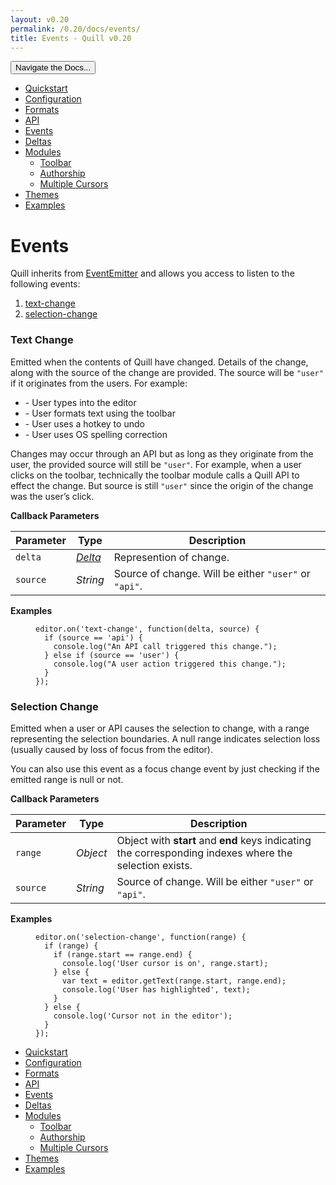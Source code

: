 ```yaml
---
layout: v0.20
permalink: /0.20/docs/events/
title: Events - Quill v0.20
---
```

<div class="container">
  <div id="sidebar-dropdown">
    <div class="btn-group">
      <button class="btn btn-default dropdown-toggle" data-toggle="dropdown"
      type="button">Navigate the Docs... <span class="caret"></span></button>
      <ul class="dropdown-menu" role="menu">
        <li>
          <a href="/0.20/docs/quickstart/">Quickstart</a>
        </li>
        <li>
          <a href="/0.20/docs/configuration/">Configuration</a>
        </li>
        <li>
          <a href="/0.20/docs/formats/">Formats</a>
        </li>
        <li>
          <a href="/0.20/docs/api/">API</a>
        </li>
        <li class="active">
          <a href="/0.20/docs/events/">Events</a>
        </li>
        <li>
          <a href="/0.20/docs/deltas/">Deltas</a>
        </li>
        <li>
          <a href="/0.20/docs/modules/">Modules</a>
          <ul>
            <li>
              <a href="/0.20/docs/modules/toolbar/">Toolbar</a>
            </li>
            <li>
              <a href="/0.20/docs/modules/authorship/">Authorship</a>
            </li>
            <li>
              <a href="/0.20/docs/modules/multi-cursors/">Multiple Cursors</a>
            </li>
          </ul>
        </li>
        <li>
          <a href="/0.20/docs/themes/">Themes</a>
        </li>
        <li>
          <a href="/0.20/examples/">Examples</a>
        </li>
      </ul>
    </div>
  </div>
  <div class="row">
    <div class="col-sm-9" id="docs-container">
      <h1 id="events">Events</h1>
      <p>Quill inherits from <a href=
      "https://github.com/asyncly/EventEmitter2">EventEmitter</a> and allows
      you access to listen to the following events:</p>
      <ol>
        <li>
          <a href="#text-change">text-change</a>
        </li>
        <li>
          <a href="#selection-change">selection-change</a>
        </li>
      </ol>
      <h3 id="text-change">Text Change</h3>
      <p>Emitted when the contents of Quill have changed. Details of the
      change, along with the source of the change are provided. The source will
      be <code class="highlighter-rouge">"user"</code> if it originates from
      the users. For example:</p>
      <ul>
        <li>- User types into the editor</li>
        <li>- User formats text using the toolbar</li>
        <li>- User uses a hotkey to undo</li>
        <li>- User uses OS spelling correction</li>
      </ul>
      <p>Changes may occur through an API but as long as they originate from
      the user, the provided source will still be <code class=
      "highlighter-rouge">"user"</code>. For example, when a user clicks on the
      toolbar, technically the toolbar module calls a Quill API to effect the
      change. But source is still <code class="highlighter-rouge">"user"</code>
      since the origin of the change was the user’s click.</p>
      <p><strong>Callback Parameters</strong></p>
      <table>
        <thead>
          <tr>
            <th>Parameter</th>
            <th>Type</th>
            <th>Description</th>
          </tr>
        </thead>
        <tbody>
          <tr>
            <td><code class="highlighter-rouge">delta</code></td>
            <td>
              <a href="/0.20/docs/deltas/"><em>Delta</em></a>
            </td>
            <td>Represention of change.</td>
          </tr>
          <tr>
            <td><code class="highlighter-rouge">source</code></td>
            <td><em>String</em></td>
            <td>Source of change. Will be either <code class=
            "highlighter-rouge">"user"</code> or <code class=
            "highlighter-rouge">"api"</code>.</td>
          </tr>
        </tbody>
      </table>
      <p><strong>Examples</strong></p>
      <figure class="highlight">
        <pre>
<code class="language-javascript" data-lang="javascript"><span class=
"nx">editor</span><span class="p">.</span><span class=
"nx">on</span><span class="p">(</span><span class=
"s1">'text-change'</span><span class="p">,</span> <span class=
"kd">function</span><span class="p">(</span><span class=
"nx">delta</span><span class="p">,</span> <span class=
"nx">source</span><span class="p">)</span> <span class="p">{</span>
  <span class="k">if</span> <span class="p">(</span><span class=
"nx">source</span> <span class="o">==</span> <span class=
"s1">'api'</span><span class="p">)</span> <span class="p">{</span>
    <span class="nx">console</span><span class="p">.</span><span class=
"nx">log</span><span class="p">(</span><span class=
"s2">"An API call triggered this change."</span><span class="p">);</span>
  <span class="p">}</span> <span class="k">else</span> <span class=
"k">if</span> <span class="p">(</span><span class=
"nx">source</span> <span class="o">==</span> <span class=
"s1">'user'</span><span class="p">)</span> <span class="p">{</span>
    <span class="nx">console</span><span class="p">.</span><span class=
"nx">log</span><span class="p">(</span><span class=
"s2">"A user action triggered this change."</span><span class="p">);</span>
  <span class="p">}</span>
<span class="p">});</span></code>
</pre>
      </figure>
      <h3 id="selection-change">Selection Change</h3>
      <p>Emitted when a user or API causes the selection to change, with a
      range representing the selection boundaries. A null range indicates
      selection loss (usually caused by loss of focus from the editor).</p>
      <p>You can also use this event as a focus change event by just checking
      if the emitted range is null or not.</p>
      <p><strong>Callback Parameters</strong></p>
      <table>
        <thead>
          <tr>
            <th>Parameter</th>
            <th>Type</th>
            <th>Description</th>
          </tr>
        </thead>
        <tbody>
          <tr>
            <td><code class="highlighter-rouge">range</code></td>
            <td><em>Object</em></td>
            <td>Object with <strong>start</strong> and <strong>end</strong>
            keys indicating the corresponding indexes where the selection
            exists.</td>
          </tr>
          <tr>
            <td><code class="highlighter-rouge">source</code></td>
            <td><em>String</em></td>
            <td>Source of change. Will be either <code class=
            "highlighter-rouge">"user"</code> or <code class=
            "highlighter-rouge">"api"</code>.</td>
          </tr>
        </tbody>
      </table>
      <p><strong>Examples</strong></p>
      <figure class="highlight">
        <pre>
<code class="language-javascript" data-lang="javascript"><span class=
"nx">editor</span><span class="p">.</span><span class=
"nx">on</span><span class="p">(</span><span class=
"s1">'selection-change'</span><span class="p">,</span> <span class=
"kd">function</span><span class="p">(</span><span class=
"nx">range</span><span class="p">)</span> <span class="p">{</span>
  <span class="k">if</span> <span class="p">(</span><span class=
"nx">range</span><span class="p">)</span> <span class="p">{</span>
    <span class="k">if</span> <span class="p">(</span><span class=
"nx">range</span><span class="p">.</span><span class=
"nx">start</span> <span class="o">==</span> <span class=
"nx">range</span><span class="p">.</span><span class=
"nx">end</span><span class="p">)</span> <span class="p">{</span>
      <span class="nx">console</span><span class="p">.</span><span class=
"nx">log</span><span class="p">(</span><span class=
"s1">'User cursor is on'</span><span class="p">,</span> <span class=
"nx">range</span><span class="p">.</span><span class=
"nx">start</span><span class="p">);</span>
    <span class="p">}</span> <span class="k">else</span> <span class=
"p">{</span>
      <span class="kd">var</span> <span class="nx">text</span> <span class=
"o">=</span> <span class="nx">editor</span><span class="p">.</span><span class=
"nx">getText</span><span class="p">(</span><span class=
"nx">range</span><span class="p">.</span><span class=
"nx">start</span><span class="p">,</span> <span class=
"nx">range</span><span class="p">.</span><span class=
"nx">end</span><span class="p">);</span>
      <span class="nx">console</span><span class="p">.</span><span class=
"nx">log</span><span class="p">(</span><span class=
"s1">'User has highlighted'</span><span class="p">,</span> <span class=
"nx">text</span><span class="p">);</span>
    <span class="p">}</span>
  <span class="p">}</span> <span class="k">else</span> <span class="p">{</span>
    <span class="nx">console</span><span class="p">.</span><span class=
"nx">log</span><span class="p">(</span><span class=
"s1">'Cursor not in the editor'</span><span class="p">);</span>
  <span class="p">}</span>
<span class="p">});</span></code>
</pre>
      </figure>
    </div>
    <div class="col-sm-3" id="sidebar-container">
      <div class="sidebar-nav" data-offset-top="40" data-spy="affix">
        <ul class="nav">
          <li>
            <a href="/0.20/docs/quickstart/">Quickstart</a>
          </li>
          <li>
            <a href="/0.20/docs/configuration/">Configuration</a>
          </li>
          <li>
            <a href="/0.20/docs/formats/">Formats</a>
          </li>
          <li>
            <a href="/0.20/docs/api/">API</a>
          </li>
          <li class="active">
            <a href="/0.20/docs/events/">Events</a>
          </li>
          <li>
            <a href="/0.20/docs/deltas/">Deltas</a>
          </li>
          <li>
            <a href="/0.20/docs/modules/">Modules</a>
            <ul class="nav">
              <li>
                <a href="/0.20/docs/modules/toolbar/">Toolbar</a>
              </li>
              <li>
                <a href="/0.20/docs/modules/authorship/">Authorship</a>
              </li>
              <li>
                <a href="/0.20/docs/modules/multi-cursors/">Multiple
                Cursors</a>
              </li>
            </ul>
          </li>
          <li>
            <a href="/0.20/docs/themes/">Themes</a>
          </li>
          <li>
            <a href="/0.20/examples/">Examples</a>
          </li>
        </ul>
      </div>
    </div>
  </div>
</div>
<script src="//ajax.googleapis.com/ajax/libs/jquery/1.11.0/jquery.min.js"></script>
<script src="//netdna.bootstrapcdn.com/bootstrap/3.3.4/js/bootstrap.min.js"></script>